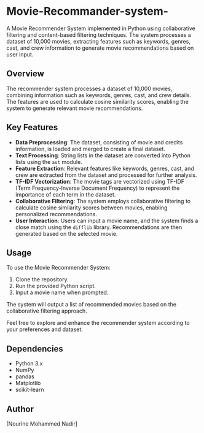 # Movie-Recommander-system-
A Movie Recommender System implemented in Python using collaborative filtering and content-based filtering techniques. The system processes a dataset of 10,000 movies, extracting features such as keywords, genres, cast, and crew information to generate movie recommendations based on user input.


## Overview

The recommender system processes a dataset of 10,000 movies, combining information such as keywords, genres, cast, and crew details. The features are used to calculate cosine similarity scores, enabling the system to generate relevant movie recommendations.

## Key Features

- **Data Preprocessing**: The dataset, consisting of movie and credits information, is loaded and merged to create a final dataset.
- **Text Processing**: String lists in the dataset are converted into Python lists using the `ast` module.
- **Feature Extraction**: Relevant features like keywords, genres, cast, and crew are extracted from the dataset and processed for further analysis.
- **TF-IDF Vectorization**: The movie tags are vectorized using TF-IDF (Term Frequency-Inverse Document Frequency) to represent the importance of each term in the dataset.
- **Collaborative Filtering**: The system employs collaborative filtering to calculate cosine similarity scores between movies, enabling personalized recommendations.
- **User Interaction**: Users can input a movie name, and the system finds a close match using the `difflib` library. Recommendations are then generated based on the selected movie.

## Usage

To use the Movie Recommender System:

1. Clone the repository.
2. Run the provided Python script.
3. Input a movie name when prompted.

The system will output a list of recommended movies based on the collaborative filtering approach.

Feel free to explore and enhance the recommender system according to your preferences and dataset.

## Dependencies

- Python 3.x
- NumPy
- pandas
- Matplotlib
- scikit-learn

## Author

[Nourine Mohammed Nadir]


